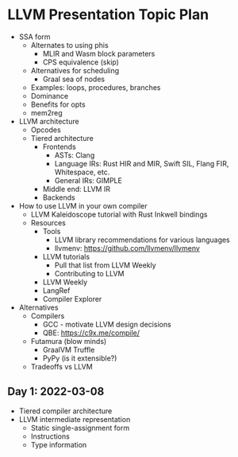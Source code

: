 # LLVM Presentation Topic Plan

- SSA form
  - Alternates to using phis
    - MLIR and Wasm block parameters
    - CPS equivalence (skip)
  - Alternatives for scheduling
    - Graal sea of nodes
  - Examples: loops, procedures, branches
  - Dominance
  - Benefits for opts
  - mem2reg
- LLVM architecture
  - Opcodes
  - Tiered architecture
    - Frontends
      - ASTs: Clang
      - Language IRs: Rust HIR and MIR, Swift SIL, Flang FIR,
        Whitespace, etc.
      - General IRs: GIMPLE
    - Middle end: LLVM IR
    - Backends
- How to use LLVM in your own compiler
  - LLVM Kaleidoscope tutorial with Rust Inkwell bindings
  - Resources
    - Tools
      - LLVM library recommendations for various languages
      - llvmenv: https://github.com/llvmenv/llvmenv
    - LLVM tutorials
      - Pull that list from LLVM Weekly
      - Contributing to LLVM
    - LLVM Weekly
    - LangRef
    - Compiler Explorer
- Alternatives
  - Compilers
    - GCC - motivate LLVM design decisions
    - QBE: https://c9x.me/compile/
  - Futamura (blow minds)
    - GraalVM Truffle
    - PyPy (is it extensible?)
  - Tradeoffs vs LLVM

## Day 1: 2022-03-08

- Tiered compiler architecture
- LLVM intermediate representation
  - Static single-assignment form
  - Instructions
  - Type information
